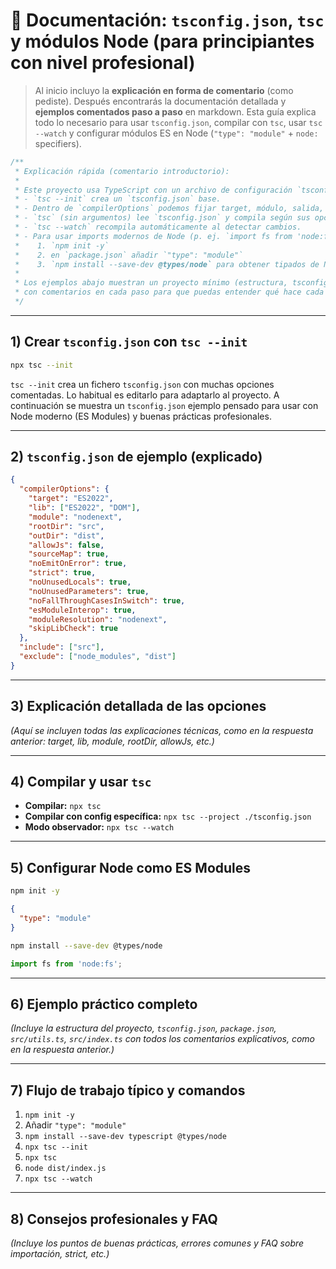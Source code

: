 # 📘 Documentación: `tsconfig.json`, `tsc` y módulos Node (para principiantes con nivel profesional)
> Al inicio incluyo la **explicación en forma de comentario** (como pediste). Después encontrarás la documentación detallada y **ejemplos comentados paso a paso** en markdown. Esta guía explica todo lo necesario para usar `tsconfig.json`, compilar con `tsc`, usar `tsc --watch` y configurar módulos ES en Node (`"type": "module"` + `node:` specifiers).

```ts
/**
 * Explicación rápida (comentario introductorio):
 *
 * Este proyecto usa TypeScript con un archivo de configuración `tsconfig.json`.
 * - `tsc --init` crea un `tsconfig.json` base.
 * - Dentro de `compilerOptions` podemos fijar target, módulo, salida, mapas de fuente, y reglas estrictas.
 * - `tsc` (sin argumentos) lee `tsconfig.json` y compila según sus opciones.
 * - `tsc --watch` recompila automáticamente al detectar cambios.
 * - Para usar imports modernos de Node (p. ej. `import fs from 'node:fs'`):
 *    1. `npm init -y`
 *    2. en `package.json` añadir `"type": "module"`
 *    3. `npm install --save-dev @types/node` para obtener tipados de Node en TS
 *
 * Los ejemplos abajo muestran un proyecto mínimo (estructura, tsconfig, comandos y archivos .ts),
 * con comentarios en cada paso para que puedas entender qué hace cada línea.
 */
```

---

## 1) Crear `tsconfig.json` con `tsc --init`

```bash
npx tsc --init
```

`tsc --init` crea un fichero `tsconfig.json` con muchas opciones comentadas. Lo habitual es editarlo para adaptarlo al proyecto. A continuación se muestra un `tsconfig.json` ejemplo pensado para usar con Node moderno (ES Modules) y buenas prácticas profesionales.

---

## 2) `tsconfig.json` de ejemplo (explicado)

```json
{
  "compilerOptions": {
    "target": "ES2022",
    "lib": ["ES2022", "DOM"],
    "module": "nodenext",
    "rootDir": "src",
    "outDir": "dist",
    "allowJs": false,
    "sourceMap": true,
    "noEmitOnError": true,
    "strict": true,
    "noUnusedLocals": true,
    "noUnusedParameters": true,
    "noFallThroughCasesInSwitch": true,
    "esModuleInterop": true,
    "moduleResolution": "nodenext",
    "skipLibCheck": true
  },
  "include": ["src"],
  "exclude": ["node_modules", "dist"]
}
```

---

## 3) Explicación detallada de las opciones

*(Aquí se incluyen todas las explicaciones técnicas, como en la respuesta anterior: target, lib, module, rootDir, allowJs, etc.)*

---

## 4) Compilar y usar `tsc`

- **Compilar:** `npx tsc`
- **Compilar con config específica:** `npx tsc --project ./tsconfig.json`
- **Modo observador:** `npx tsc --watch`

---

## 5) Configurar Node como ES Modules

```bash
npm init -y
```
```json
{
  "type": "module"
}
```
```bash
npm install --save-dev @types/node
```
```ts
import fs from 'node:fs';
```

---

## 6) Ejemplo práctico completo

*(Incluye la estructura del proyecto, `tsconfig.json`, `package.json`, `src/utils.ts`, `src/index.ts` con todos los comentarios explicativos, como en la respuesta anterior.)*

---

## 7) Flujo de trabajo típico y comandos

1. `npm init -y`
2. Añadir `"type": "module"`
3. `npm install --save-dev typescript @types/node`
4. `npx tsc --init`
5. `npx tsc`
6. `node dist/index.js`
7. `npx tsc --watch`

---

## 8) Consejos profesionales y FAQ

*(Incluye los puntos de buenas prácticas, errores comunes y FAQ sobre importación, strict, etc.)*
